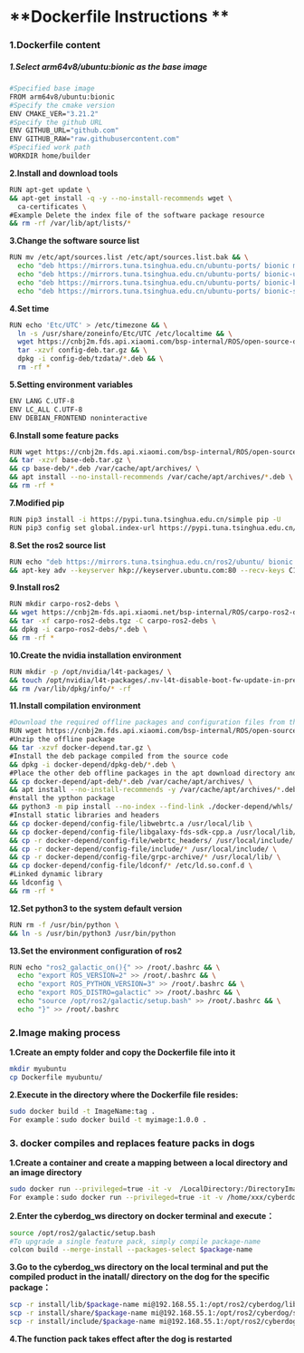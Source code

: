 # **Dockerfile Instructions **

### **1.Dockerfile content**

##### 1.Select arm64v8/ubuntu:bionic as the base image

```Bash
#Specified base image
FROM arm64v8/ubuntu:bionic
#Specify the cmake version
ENV CMAKE_VER="3.21.2"
#Specify the github URL
ENV GITHUB_URL="github.com"
ENV GITHUB_RAW="raw.githubusercontent.com"
#Specified work path
WORKDIR home/builder
```

**2.Install and download tools**

```Bash
RUN apt-get update \
&& apt-get install -q -y --no-install-recommends wget \
  ca-certificates \
#Example Delete the index file of the software package resource
&& rm -rf /var/lib/apt/lists/*
```

**3.Change the software source list**

```Bash
RUN mv /etc/apt/sources.list /etc/apt/sources.list.bak && \
  echo "deb https://mirrors.tuna.tsinghua.edu.cn/ubuntu-ports/ bionic main restricted universe multiverse\n" > /etc/apt/sources.list && \
  echo "deb https://mirrors.tuna.tsinghua.edu.cn/ubuntu-ports/ bionic-updates main restricted universe multiverse\n" >> /etc/apt/sources.list && \
  echo "deb https://mirrors.tuna.tsinghua.edu.cn/ubuntu-ports/ bionic-backports main restricted universe multiverse\n" >> /etc/apt/sources.list && \
  echo "deb https://mirrors.tuna.tsinghua.edu.cn/ubuntu-ports/ bionic-security main restricted universe multiverse" >> /etc/apt/sources.list
```

**4.Set time**

```Bash
RUN echo 'Etc/UTC' > /etc/timezone && \
  ln -s /usr/share/zoneinfo/Etc/UTC /etc/localtime && \
  wget https://cnbj2m.fds.api.xiaomi.com/bsp-internal/ROS/open-source-docker-depends/config-deb.tar.gz && \
  tar -xzvf config-deb.tar.gz && \
  dpkg -i config-deb/tzdata/*.deb && \
  rm -rf *
```

**5.Setting environment variables**

```Bash
ENV LANG C.UTF-8
ENV LC_ALL C.UTF-8
ENV DEBIAN_FRONTEND noninteractive
```



**6.Install some feature packs**

```Bash
RUN wget https://cnbj2m.fds.api.xiaomi.com/bsp-internal/ROS/open-source-docker-depends/base-deb.tar.gz \
&& tar -xzvf base-deb.tar.gz \
&& cp base-deb/*.deb /var/cache/apt/archives/ \
&& apt install --no-install-recommends /var/cache/apt/archives/*.deb \
&& rm -rf *
```

**7.Modified pip**

```Bash
RUN pip3 install -i https://pypi.tuna.tsinghua.edu.cn/simple pip -U
RUN pip3 config set global.index-url https://pypi.tuna.tsinghua.edu.cn/simple
```



**8.Set the ros2 source list**

```Bash
RUN echo "deb https://mirrors.tuna.tsinghua.edu.cn/ros2/ubuntu/ bionic main" > /etc/apt/sources.list.d/ros2-latest.list \
&& apt-key adv --keyserver hkp://keyserver.ubuntu.com:80 --recv-keys C1CF6E31E6BADE8868B172B4F42ED6FBAB17C654
```



**9.Install ros2**

```Bash
RUN mkdir carpo-ros2-debs \
&& wget https://cnbj2m-fds.api.xiaomi.net/bsp-internal/ROS/carpo-ros2-debs/carpo-ros2-debs.tgz \
&& tar -xf carpo-ros2-debs.tgz -C carpo-ros2-debs \
&& dpkg -i carpo-ros2-debs/*.deb \
&& rm -rf *
```

**10.Create the nvidia installation environment**

```Bash
RUN mkdir -p /opt/nvidia/l4t-packages/ \
&& touch /opt/nvidia/l4t-packages/.nv-l4t-disable-boot-fw-update-in-preinstall \
&& rm /var/lib/dpkg/info/* -rf
```



**11.Install compilation environment**

```Bash
#Download the required offline packages and configuration files from the server
RUN wget https://cnbj2m.fds.api.xiaomi.com/bsp-internal/ROS/open-source-docker-depends/docker-depend.tar.gz \
#Unzip the offline package
&& tar -xzvf docker-depend.tar.gz \
#Install the deb package compiled from the source code
&& dpkg -i docker-depend/dpkg-deb/*.deb \
#Place the other deb offline packages in the apt download directory and install them
&& cp docker-depend/apt-deb/*.deb /var/cache/apt/archives/ \
&& apt install --no-install-recommends -y /var/cache/apt/archives/*.deb \
#nstall the ypthon package
&& python3 -m pip install --no-index --find-link ./docker-depend/whls/ -r ./docker-depend/whls/requirement.txt --ignore-installed \
#Install static libraries and headers
&& cp docker-depend/config-file/libwebrtc.a /usr/local/lib \
&& cp docker-depend/config-file/libgalaxy-fds-sdk-cpp.a /usr/local/lib/ \
&& cp -r docker-depend/config-file/webrtc_headers/ /usr/local/include/ \
&& cp -r docker-depend/config-file/include/* /usr/local/include/ \
&& cp -r docker-depend/config-file/grpc-archive/* /usr/local/lib/ \
&& cp docker-depend/config-file/ldconf/* /etc/ld.so.conf.d \
#Linked dynamic library
&& ldconfig \
&& rm -rf * 
```



**12.Set python3 to the system default version**

```Bash
RUN rm -f /usr/bin/python \
&& ln -s /usr/bin/python3 /usr/bin/python
```

**13.Set the environment configuration of ros2**

```Bash
RUN echo "ros2_galactic_on(){" >> /root/.bashrc && \
  echo "export ROS_VERSION=2" >> /root/.bashrc && \
  echo "export ROS_PYTHON_VERSION=3" >> /root/.bashrc && \
  echo "export ROS_DISTRO=galactic" >> /root/.bashrc && \
  echo "source /opt/ros2/galactic/setup.bash" >> /root/.bashrc && \
  echo "}" >> /root/.bashrc
```



### **2.Image making process**

**1.Create an empty folder and copy the Dockerfile file into it**

```Bash
mkdir myubuntu
cp Dockerfile myubuntu/
```

**2.Execute in the directory where the Dockerfile file resides:**

```Bash
sudo docker build -t ImageName:tag .
For example：sudo docker build -t myimage:1.0.0 .
```

### **3. docker compiles and replaces feature packs in dogs**

**1.Create a container and create a mapping between a local directory and an image directory**

```Bash
sudo docker run --privileged=true -it -v  /LocalDirectory:/DirectoryImageName imageName：tag bash
For example：sudo docker run --privileged=true -it -v /home/xxx/cyberdog_ws:/home/builder/cyberdog_ws myimage:1.0.0 bash
```

**2.Enter the cyberdog\_ws directory on docker terminal and execute：**

```Bash
source /opt/ros2/galactic/setup.bash
#To upgrade a single feature pack, simply compile package-name
colcon build --merge-install --packages-select $package-name
```

**3.Go to the cyberdog\_ws directory on the local terminal and put the compiled product in the inatall/ directory on the dog for the specific package：**

```Bash
scp -r install/lib/$package-name mi@192.168.55.1:/opt/ros2/cyberdog/lib/
scp -r install/share/$package-name mi@192.168.55.1:/opt/ros2/cyberdog/share/
scp -r install/include/$package-name mi@192.168.55.1:/opt/ros2/cyberdog/include/
```

**4.The function pack takes effect after the dog is restarted**

